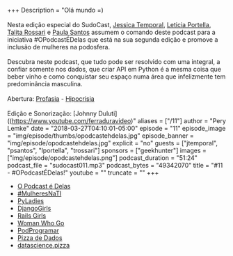 +++
Description = "Olá mundo =)<br/><br/> Nesta edição especial do SudoCast, [Jessica Temporal](https://www.twitter.com/jesstemporal), [Leticia Portella](https://www.twitter.com/leleportella), [Talita Rossari](https://www.twitter.com/talitarossari) e [Paula Santos](https://www.twitter.com/santos_paulac) assumem o comando deste podcast para a iniciativa #OPodcastÉDelas que está na sua segunda edição e promove a inclusão de mulheres na podosfera. <br/><br/> Descubra neste podcast, que tudo pode ser resolvido com uma integral, a confiar somente nos dados, que criar API em Python é a mesma coisa que beber vinho e como conquistar seu espaço numa área que infelizmente tem predominância masculina. <br/><br/>Abertura: [Profasia](https://www.facebook.com/profasiaoficial/) - [Hipocrisia](https://soundcloud.com/profasiaoficial/hipocrisia)<br/><br/> Edição e Sonorização: [Johnny Duluti]((https://www.youtube.com/ferraduravideo)"
aliases = ["/11"]
author = "Pery Lemke"
date = "2018-03-27T04:10:01-05:00"
episode = "11"
episode_image = "img/episode/thumbs/opodcastehdelas.jpg"
episode_banner = "img/episode/opodcastehdelas.jpg"
explicit = "no"
guests = ["jtemporal", "psantos", "lportella", "trossari"]
sponsors = ["geekhunter"]
images = ["img/episode/opodcastehdelas.png"]
podcast_duration = "51:24"
podcast_file = "sudocast011.mp3"
podcast_bytes = "49342070"
title = "#11 - #OPodcastÉDelas!"
youtube = ""
truncate = ""
+++
* [O Podcast é Delas](http://opodcastedelas.com.br/)
* [#MulheresNaTI](https://twitter.com/hashtag/mulheresnati)
* [PyLadies](http://brasil.pyladies.com/)
* [DjangoGirls](https://djangogirls.org/)
* [Rails Girls](http://railsgirls.com/)
* [Woman Who Go](https://www.womenwhogo.org/)
* [PodProgramar](https://mundopodcast.com.br/podprogramar/)
* [Pizza de Dados](http://pizzadedados.com/)
* [datascience.pizza](https://github.com/leportella/datascience-pizza)

